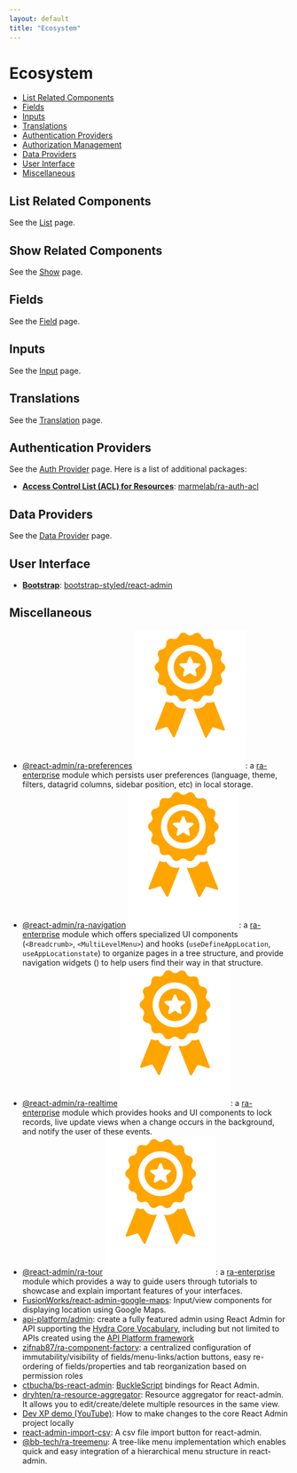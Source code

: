 ```yaml
---
layout: default
title: "Ecosystem"
---
```


# Ecosystem

  - [List Related Components](#list-related-components)
  - [Fields](#fields)
  - [Inputs](#inputs)
  - [Translations](#translations)
  - [Authentication Providers](#authentication-providers)
  - [Authorization Management](#authorization-management)
  - [Data Providers](#data-providers)
  - [User Interface](#user-interface)
  - [Miscellaneous](#miscellaneous)

## List Related Components

See the [List](./List.md#third-party-components) page.

## Show Related Components

See the [Show](./Show.md#third-party-components) page.

## Fields

See the [Field](./Fields.md#third-party-components) page.

## Inputs

See the [Input](./Inputs.md#third-party-components) page.

## Translations

See the [Translation](./Translation.md#available-locales) page.

## Authentication Providers

See the [Auth Provider](./Authentication.md#available-providers) page. Here is a list of additional packages:

- **[Access Control List (ACL) for Resources](https://github.com/marmelab/ra-auth-acl)**: [marmelab/ra-auth-acl](https://github.com/marmelab/ra-auth-acl)

## Data Providers

See the [Data Provider](./DataProviders.md#available-providers) page.

## User Interface

- [**Bootstrap**](https://getbootstrap.com/): [bootstrap-styled/react-admin](https://bootstrap-styled.github.io/react-admin)

## Miscellaneous

- [@react-admin/ra-preferences](https://marmelab.com/ra-enterprise/modules/ra-preferences) <img class="icon" src="./img/premium.svg" />: a [ra-enterprise](https://marmelab.com/ra-enterprise) module which persists user preferences (language, theme, filters, datagrid columns, sidebar position, etc) in local storage.
- [@react-admin/ra-navigation](https://marmelab.com/ra-enterprise/modules/ra-navigation) <img class="icon" src="./img/premium.svg" />: a [ra-enterprise](https://marmelab.com/ra-enterprise) module which offers specialized UI components (`<Breadcrumb>`, `<MultiLevelMenu>`) and hooks (`useDefineAppLocation`, `useAppLocationstate`) to organize pages in a tree structure, and provide navigation widgets () to help users find their way in that structure.
- [@react-admin/ra-realtime](https://marmelab.com/ra-enterprise/modules/ra-realtime) <img class="icon" src="./img/premium.svg" />: a [ra-enterprise](https://marmelab.com/ra-enterprise) module which provides hooks and UI components to lock records, live update views when a change occurs in the background, and notify the user of these events.
- [@react-admin/ra-tour](https://marmelab.com/ra-enterprise/modules/ra-tour) <img class="icon" src="./img/premium.svg" />: a [ra-enterprise](https://marmelab.com/ra-enterprise) module which provides a way to guide users through tutorials to showcase and explain important features of your interfaces.
- [FusionWorks/react-admin-google-maps](https://github.com/FusionWorks/react-admin-google-maps): Input/view components for displaying location using Google Maps.
- [api-platform/admin](https://api-platform.com/docs/admin): create a fully featured admin using React Admin for API supporting the [Hydra Core Vocabulary](https://www.hydra-cg.com/), including but not limited to APIs created using the [API Platform framework](https://api-platform.com)
- [zifnab87/ra-component-factory](https://github.com/zifnab87/ra-component-factory): a centralized configuration of immutability/visibility of fields/menu-links/action buttons, easy re-ordering of fields/properties and tab reorganization based on permission roles
- [ctbucha/bs-react-admin](https://github.com/ctbucha/bs-react-admin): [BuckleScript](https://bucklescript.github.io/) bindings for React Admin.
- [dryhten/ra-resource-aggregator](https://github.com/dryhten/ra-resource-aggregator): Resource aggregator for react-admin. It allows you to edit/create/delete multiple resources in the same view.
- [Dev XP demo (YouTube)](https://youtu.be/nHkVxDEnB3g): How to make changes to the core React Admin project locally
- [react-admin-import-csv](https://github.com/benwinding/react-admin-import-csv): A csv file import button for react-admin.
- [@bb-tech/ra-treemenu](https://github.com/BigBasket/ra-treemenu): A tree-like menu implementation which enables quick and easy integration of a hierarchical menu structure in react-admin.
